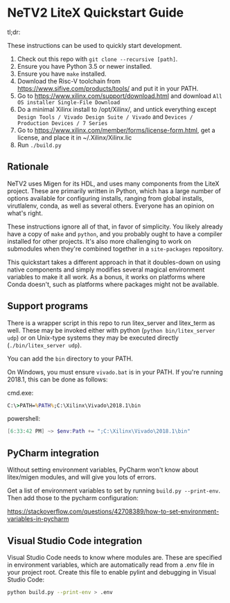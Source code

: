 # NeTV2 LiteX Quickstart Guide

tl;dr:


These instructions can be used to quickly start development.

1. Check out this repo with `git clone --recursive [path]`.
1. Ensure you have Python 3.5 or newer installed.
1. Ensure you have `make` installed.
1. Download the Risc-V toolchain from https://www.sifive.com/products/tools/ and put it in your PATH.
1. Go to https://www.xilinx.com/support/download.html and download `All OS installer Single-File Download`
1. Do a minimal Xilinx install to /opt/Xilinx/, and untick everything except `Design Tools / Vivado Design Suite / Vivado` and `Devices / Production Devices / 7 Series`
1. Go to https://www.xilinx.com/member/forms/license-form.html, get a license, and place it in ~/.Xilinx/Xilinx.lic
1. Run `./build.py`

## Rationale

NeTV2 uses Migen for its HDL, and uses many components from the LiteX project.
These are primarily written in Python, which has a large number of options
available for configuring installs, ranging from global installs, virutlalenv, conda,
as well as several others.  Everyone has an opinion on what's right.

These instructions ignore all of that, in favor of simplicity.  You likely already
have a copy of `make` and `python`, and you probably ought to have a compiler
installed for other projects.  It's also more challenging to work on submodules
when they're combined together in a `site-packages` repository.

This quickstart takes a different approach in that it doubles-down on using native
components and simply modifies several magical environment variables to make
it all work.  As a bonus, it works on platforms where Conda doesn't, such as
platforms where packages might not be available.

## Support programs

There is a wrapper script in this repo to run litex_server and litex_term as well.  These may be invoked either with python (`python bin/litex_server udp`) or on Unix-type systems they may be executed directly (`./bin/litex_server udp`).

You can add the `bin` directory to your PATH.

On Windows, you must ensure `vivado.bat` is in your PATH.  If you're running 2018.1, this can be done as follows:

cmd.exe:

````bat
C:\>PATH=%PATH%;C:\Xilinx\Vivado\2018.1\bin
````

powershell:

````powershell
[6:33:42 PM] ~> $env:Path += ";C:\Xilinx\Vivado\2018.1\bin"
````

## PyCharm integration

Without setting environment variables, PyCharm won't know about litex/migen modules, and will give you lots of errors.

Get a list of environment variables to set by running `build.py --print-env`.  Then add those to the pycharm configuration:

https://stackoverflow.com/questions/42708389/how-to-set-environment-variables-in-pycharm

## Visual Studio Code integration

Visual Studio Code needs to know where modules are.  These are specified in environment variables, which are automatically read from a .env file in your project root.  Create this file to enable pylint and debugging in Visual Studio Code:

````sh
python build.py --print-env > .env
````
